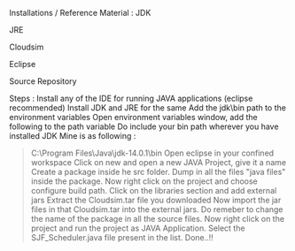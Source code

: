 Installations / Reference Material :
JDK

JRE

Cloudsim

Eclipse

Source Repository

Steps :
Install any of the IDE for running JAVA applications (eclipse recommended)
Install JDK and JRE for the same
Add the jdk\bin path to the environment variables Open environment variables window, add the following to the path variable
Do include your bin path wherever you have installed JDK
Mine is as  following :
> C:\Program Files\Java\jdk-14.0.1\bin
Open eclipse in your confined workspace
Click on new and open a new JAVA Project, give it a name
Create a package inside he src folder.
Dump in all the files "java files" inside the package.
Now right click on the project and choose configure build path.
Click on the libraries section and add external jars
Extract the Cloudsim.tar file you downloaded
Now import the jar files in that Cloudsim.tar into the external jars.
Do remeber to change the name of the package in all the source files.
Now right click on the project and run the project as JAVA Application.
Select the SJF_Scheduler.java file present in the list.
Done..!!